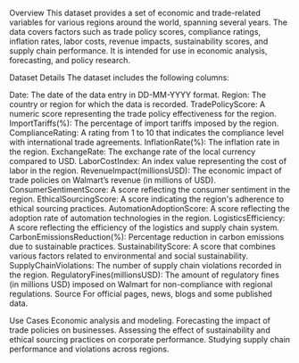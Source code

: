 Overview
This dataset provides a set of economic and trade-related variables for various regions around the world, spanning several years. The data covers factors such as trade policy scores, compliance ratings, inflation rates, labor costs, revenue impacts, sustainability scores, and supply chain performance. It is intended for use in economic analysis, forecasting, and policy research.

Dataset Details
The dataset includes the following columns:

Date: The date of the data entry in DD-MM-YYYY format.
Region: The country or region for which the data is recorded.
TradePolicyScore: A numeric score representing the trade policy effectiveness for the region.
ImportTariffs(%): The percentage of import tariffs imposed by the region.
ComplianceRating: A rating from 1 to 10 that indicates the compliance level with international trade agreements.
InflationRate(%): The inflation rate in the region.
ExchangeRate: The exchange rate of the local currency compared to USD.
LaborCostIndex: An index value representing the cost of labor in the region.
RevenueImpact(millionsUSD): The economic impact of trade policies on Walmart’s revenue (in millions of USD).
ConsumerSentimentScore: A score reflecting the consumer sentiment in the region.
EthicalSourcingScore: A score indicating the region's adherence to ethical sourcing practices.
AutomationAdoptionScore: A score reflecting the adoption rate of automation technologies in the region.
LogisticsEfficiency: A score reflecting the efficiency of the logistics and supply chain system.
CarbonEmissionsReduction(%): Percentage reduction in carbon emissions due to sustainable practices.
SustainabilityScore: A score that combines various factors related to environmental and social sustainability.
SupplyChainViolations: The number of supply chain violations recorded in the region.
RegulatoryFines(millionsUSD): The amount of regulatory fines (in millions USD) imposed on Walmart for non-compliance with regional regulations.
Source
For official pages, news, blogs and some published data.

Use Cases
Economic analysis and modeling.
Forecasting the impact of trade policies on businesses.
Assessing the effect of sustainability and ethical sourcing practices on corporate performance.
Studying supply chain performance and violations across regions.
